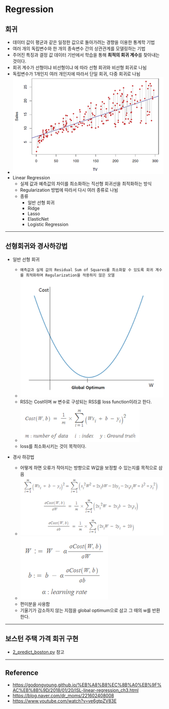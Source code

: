 Regression 
== 
## 회귀
- 데이터 값이 평균과 같은 일정한 값으로 돌아가려는 경향을 이용한 통계학 기법
- 여러 개의 독립변수와 한 개의 종속변수 간의 상관관계를 모델링하는 기법
- 주어진 특징과 결정 값 데이터 기반에서 학습을 통해 **최적의 회귀 계수**를 찾아내는 것이다.
- 회귀 계수가 선형이냐 비선형이냐 에 따라 선형 회귀와 비선형 회귀로 나뉨
- 독립변수가 1개인지 여러 개인지에 따라서 단일 회귀, 다중 회귀로 나뉨
- ![regression](./img/regression.png)
- Linear Regression
    - 실제 값과 예측값의 차이를 최소화하는 직선형 회귀선을 최적화하는 방식
    - Regularization 방법에 따라서 다시 여러 종류로 나뉨
    - 종류
        - 일반 선형 회귀
        - Ridge
        - Lasso
        - ElasticNet
        - Logistic Regression
---
## 선형회귀와 경사하강법
- 일반 선형 회귀
    - `예측값과 실제 값의 Residual Sum of Squares를 최소화할 수 있도록 회귀 계수를 최적화하며 Regularization을 적용하지 않은 모델`
    - ![graph](./img/graph.png)
    - RSS는 Cost이며 w 변수로 구성되는 RSS를 loss function이라고 한다.
    - ![loss](./img/loss.png)
    - loss를 최소화시키는 것이 목적이다.

- 경사 하강법
    - 어떻게 하면 오류가 작아지는 방향으로 W값을 보정할 수 있는지를 목적으로 삼음
    - ![formula](./img/formula.png)
    - ![var](./img/var.png)
    - 편미분을 사용함
    - 기울기가 감소하지 않는 지점을 global optimum으로 삼고 그 때의 w를 반환한다.
---    
## 보스턴 주택 가격 회귀 구현
- [2_predict_boston.py](https://github.com/vim-hjk/machine-learning-study/blob/main/ch05/part1/2_predict_boston.py) 참고

---
## Reference
- https://godongyoung.github.io/%EB%A8%B8%EC%8B%A0%EB%9F%AC%EB%8B%9D/2018/01/20/ISL-linear-regression_ch3.html
- https://blog.naver.com/dr_moms/221602408008
- https://www.youtube.com/watch?v=ve6gtpZV83E
